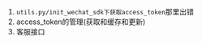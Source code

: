 <!-- TODO -->
1. `utils.py/init_wechat_sdk下获取access_token`那里出错
2. access_token的管理(获取和缓存和更新)
3. 客服接口

<!-- FIXME -->
<!-- XXX -->
<!-- DONE -->
